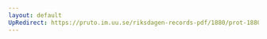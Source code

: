 ```yaml
---
layout: default
UpRedirect: https://pruto.im.uu.se/riksdagen-records-pdf/1880/prot-1880--ak--051/prot-1880--ak--051_029.pdf
---
```

